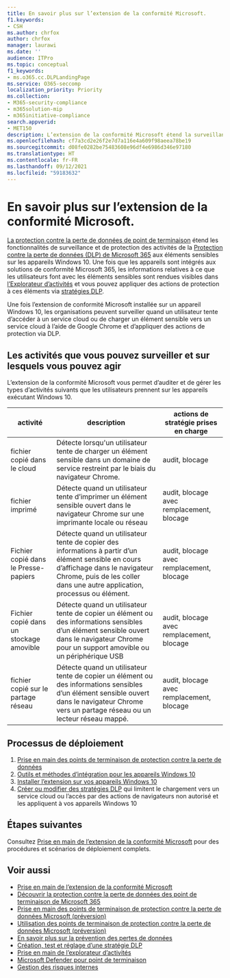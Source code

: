 ```yaml
---
title: En savoir plus sur l’extension de la conformité Microsoft.
f1.keywords:
- CSH
ms.author: chrfox
author: chrfox
manager: laurawi
ms.date: ''
audience: ITPro
ms.topic: conceptual
f1_keywords:
- ms.o365.cc.DLPLandingPage
ms.service: O365-seccomp
localization_priority: Priority
ms.collection:
- M365-security-compliance
- m365solution-mip
- m365initiative-compliance
search.appverid:
- MET150
description: L’extension de la conformité Microsoft étend la surveillance et le contrôle des activités des fichiers et des actions de protection au navigateur Google Chrome
ms.openlocfilehash: cf7a3cd2e26f2e7d7a116e4a609f98aeea78be19
ms.sourcegitcommit: d08fe0282be75483608e96df4e6986d346e97180
ms.translationtype: HT
ms.contentlocale: fr-FR
ms.lasthandoff: 09/12/2021
ms.locfileid: "59183632"
---
```

# <a name="learn-about-the-microsoft-compliance-extension"></a>En savoir plus sur l’extension de la conformité Microsoft.

[La protection contre la perte de données de point de terminaison](endpoint-dlp-learn-about.md) étend les fonctionnalités de surveillance et de protection des activités de la [Protection contre la perte de données (DLP) de Microsoft 365](dlp-learn-about-dlp.md) aux éléments sensibles sur les appareils Windows 10. Une fois que les appareils sont intégrés aux solutions de conformité Microsoft 365, les informations relatives à ce que les utilisateurs font avec les éléments sensibles sont rendues visibles dans [l’Explorateur d’activités](data-classification-activity-explorer.md) et vous pouvez appliquer des actions de protection à ces éléments via [stratégies DLP](create-test-tune-dlp-policy.md).

Une fois l’extension de conformité Microsoft installée sur un appareil Windows 10, les organisations peuvent surveiller quand un utilisateur tente d’accéder à un service cloud ou de charger un élément sensible vers un service cloud à l’aide de Google Chrome et d’appliquer des actions de protection via DLP.  

## <a name="activities-you-can-monitor-and-take-action-on"></a>Les activités que vous pouvez surveiller et sur lesquels vous pouvez agir

L’extension de la conformité Microsoft vous permet d’auditer et de gérer les types d’activités suivants que les utilisateurs prennent sur les appareils exécutant Windows 10.

activité |description  | actions de stratégie prises en charge|
|---------|---------|---------|
|fichier copié dans le cloud  | Détecte lorsqu'un utilisateur tente de charger un élément sensible dans un domaine de service restreint par le biais du navigateur Chrome. |audit, blocage|
|fichier imprimé  |Détecte quand un utilisateur tente d’imprimer un élément sensible ouvert dans le navigateur Chrome sur une imprimante locale ou réseau |audit, blocage avec remplacement, blocage|
|Fichier copié dans le Presse-papiers |Détecte quand un utilisateur tente de copier des informations à partir d’un élément sensible en cours d’affichage dans le navigateur Chrome, puis de les coller dans une autre application, processus ou élément. |audit, blocage avec remplacement, blocage|
|Fichier copié dans un stockage amovible    | Détecte quand un utilisateur tente de copier un élément ou des informations sensibles d’un élément sensible ouvert dans le navigateur Chrome pour un support amovible ou un périphérique USB |audit, blocage avec remplacement, blocage|
|fichier copié sur le partage réseau  |Détecte quand un utilisateur tente de copier un élément ou des informations sensibles d’un élément sensible ouvert dans le navigateur Chrome vers un partage réseau ou un lecteur réseau mappé.|audit, blocage avec remplacement, blocage |

## <a name="deployment-process"></a>Processus de déploiement
1. [Prise en main des points de terminaison de protection contre la perte de données](endpoint-dlp-getting-started.md)
2. [Outils et méthodes d’intégration pour les appareils Windows 10](dlp-configure-endpoints.md)
3. [Installer l’extension sur vos appareils Windows 10](dlp-chrome-get-started.md)
4. [Créer ou modifier des stratégies DLP](create-test-tune-dlp-policy.md) qui limitent le chargement vers un service cloud ou l’accès par des actions de navigateurs non autorisé et les appliquent à vos appareils Windows 10

## <a name="next-steps"></a>Étapes suivantes

Consultez [Prise en main de l’extension de la conformité Microsoft](dlp-chrome-get-started.md) pour des procédures et scénarios de déploiement complets.

## <a name="see-also"></a>Voir aussi

- [Prise en main de l’extension de la conformité Microsoft](dlp-chrome-get-started.md)
- [Découvrir la protection contre la perte de données des point de terminaison de Microsoft 365](endpoint-dlp-learn-about.md)
- [Prise en main des points de terminaison de protection contre la perte de données Microsoft (préversion)](endpoint-dlp-getting-started.md)
- [Utilisation des points de terminaison de protection contre la perte de données Microsoft (préversion)](endpoint-dlp-using.md)
- [En savoir plus sur la prévention des pertes de données](dlp-learn-about-dlp.md)
- [Création, test et réglage d’une stratégie DLP](create-test-tune-dlp-policy.md)
- [Prise en main de l’explorateur d’activités](data-classification-activity-explorer.md)
- [Microsoft Defender pour point de terminaison](/windows/security/threat-protection/)
- [Gestion des risques internes](insider-risk-management.md)
